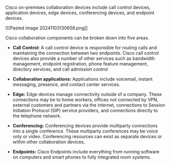Cisco on-premises collaboration devices include call control devices, application devices, edge devices, conferencing devices, and endpoint devices.

![[Pasted image 20241103130658.png]]

Cisco collaboration components can be broken down into five areas.

- **Call Control:** A call control device is responsible for routing calls and maintaining the connection between two endpoints. Cisco call control devices also provide a number of other services such as bandwidth management, endpoint registration, phone feature management, directory services, and call admission control
    
- **Collaboration applications:** Applications include voicemail, instant messaging, presence, and contact center services.
    
- **Edge:** Edge devices manage connectivity outside of a company. These connections may be to home workers, offices not connected by VPN, external customers and partners via the internet, connections to Session Initiation Protocol (SIP) service providers, and connections directly to the telephone network.
    
- **Conferencing:** Conferencing devices provide multiparty connections into a single conference. These multiparty conferences may be voice only or video. Conferencing resources can exist as separate devices or within other collaboration devices.
    
- **Endpoints:** Cisco Endpoints include everything from running software on computers and smart phones to fully integrated room systems.